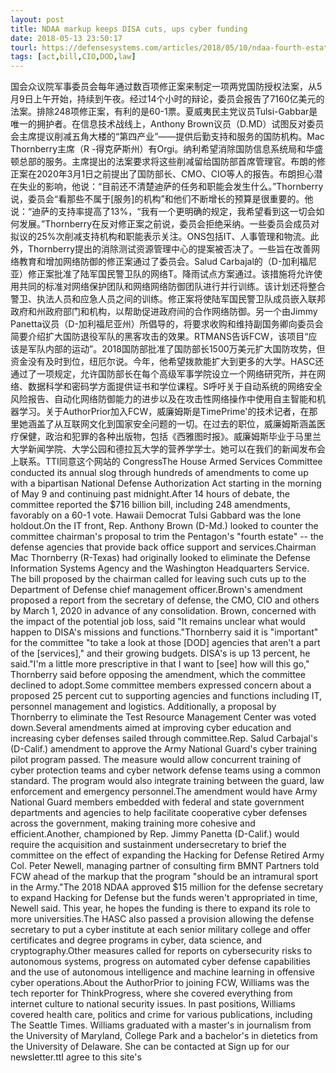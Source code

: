 ```yaml
---
layout: post
title: NDAA markup keeps DISA cuts, ups cyber funding
date: 2018-05-13 23:50:17
tourl: https://defensesystems.com/articles/2018/05/10/ndaa-fourth-estate-cyber.aspx
tags: [act,bill,CIO,DOD,law]
---
```

国会众议院军事委员会每年通过数百项修正案来制定一项两党国防授权法案，从5月9日上午开始，持续到午夜。经过14个小时的辩论，委员会报告了7160亿美元的法案。排除248项修正案，有利的是60-1票。夏威夷民主党议员Tulsi-Gabbar是唯一的拥护者。在信息技术战线上，Anthony Brown议员（D.MD）试图反对委员会主席提议削减五角大楼的“第四产业”——提供后勤支持和服务的国防机构。Mac Thornberry主席（R -得克萨斯州）有Orgi。纳利希望消除国防信息系统局和华盛顿总部的服务。主席提出的法案要求将这些削减留给国防部首席管理官。布朗的修正案在2020年3月1日之前提出了国防部长、CMO、CIO等人的报告。布朗担心潜在失业的影响，他说：“目前还不清楚迪萨的任务和职能会发生什么。”Thornberry说，委员会“看那些不属于[服务]的机构”和他们不断增长的预算是很重要的。他说：“迪萨的支持率提高了13%，“我有一个更明确的规定，我希望看到这一切会如何发展。”Thornberry在反对修正案之前说，委员会拒绝采纳。一些委员会成员对拟议的25%次削减支持机构和职能表示关注。ONS包括IT、人事管理和物流。此外，Thornberry提出的消除测试资源管理中心的提案被否决了。一些旨在改善网络教育和增加网络防御的修正案通过了委员会。Salud Carbajal的（D-加利福尼亚）修正案批准了陆军国民警卫队的网络T。降雨试点方案通过。该措施将允许使用共同的标准对网络保护团队和网络网络防御团队进行并行训练。该计划还将整合警卫、执法人员和应急人员之间的训练。修正案将使陆军国民警卫队成员嵌入联邦政府和州政府部门和机构，以帮助促进政府间的合作网络防御。另一个由Jimmy Panetta议员（D-加利福尼亚州）所倡导的，将要求收购和维持副国务卿向委员会简要介绍扩大国防退役军队的黑客攻击的效果。RTMANS告诉FCW，该项目“应该是军队内部的运动”。2018国防部批准了国防部长1500万美元扩大国防攻势，但资金没有及时到位，纽厄尔说。今年，他希望拨款能扩大到更多的大学。HASC还通过了一项规定，允许国防部长在每个高级军事学院设立一个网络研究所，并在网络、数据科学和密码学方面提供证书和学位课程。S呼吁关于自动系统的网络安全风险报告、自动化网络防御能力的进步以及在攻击性网络操作中使用自主智能和机器学习。关于AuthorPrior加入FCW，威廉姆斯是TimePrime'的技术记者，在那里她涵盖了从互联网文化到国家安全问题的一切。在过去的职位，威廉姆斯涵盖医疗保健，政治和犯罪的各种出版物，包括《西雅图时报》。威廉姆斯毕业于马里兰大学新闻学院、大学公园和德拉瓦大学的营养学学士。她可以在我们的新闻发布会上联系。TTI同意这个网站的
CongressThe House Armed Services Committee conducted its annual slog through hundreds of amendments to come up with a bipartisan National Defense Authorization Act starting in the morning of May 9 and continuing past midnight.After 14 hours of debate, the committee reported the $716 billion bill, including 248 amendments, favorably on a 60-1 vote. Hawaii Democrat Tulsi Gabbard was the lone holdout.On the IT front, Rep. Anthony Brown (D-Md.) looked to counter the committee chairman's proposal to trim the Pentagon's "fourth estate" -- the defense agencies that provide back office support and services.Chairman Mac Thornberry (R-Texas) had originally looked to eliminate the Defense Information Systems Agency and the Washington Headquarters Service. The bill proposed by the chairman called for leaving such cuts up to the Department of Defense chief management officer.Brown's amendment proposed a report from the secretary of defense, the CMO, CIO and others by March 1, 2020 in advance of any consolidation. Brown, concerned with the impact of the potential job loss, said "It remains unclear what would happen to DISA's missions and functions."Thornberry said it is "important" for the committee "to take a look at those [DOD] agencies that aren't a part of the [services]," and their growing budgets. DISA's is up 13 percent, he said."I'm a little more prescriptive in that I want to [see] how will this go," Thornberry said before opposing the amendment, which the committee declined to adopt.Some committee members expressed concern about a proposed 25 percent cut to supporting agencies and functions including IT, personnel management and logistics. Additionally, a proposal by Thornberry to eliminate the Test Resource Management Center was voted down.Several amendments aimed at improving cyber education and increasing cyber defenses sailed through committee.Rep. Salud Carbajal's (D-Calif.) amendment to approve the Army National Guard's cyber training pilot program passed. The measure would allow concurrent training of cyber protection teams and cyber network defense teams using a common standard. The program would also integrate training between the guard, law enforcement and emergency personnel.The amendment would have Army National Guard members embedded with federal and state government departments and agencies to help facilitate cooperative cyber defenses across the government, making training more cohesive and efficient.Another, championed by Rep. Jimmy Panetta (D-Calif.) would require the acquisition and sustainment undersecretary to brief the committee on the effect of expanding the Hacking for Defense Retired Army Col. Peter Newell, managing partner of consulting firm BMNT Partners told FCW ahead of the markup that the program "should be an intramural sport in the Army."The 2018 NDAA approved $15 million for the defense secretary to expand Hacking for Defense but the funds weren't appropriated in time, Newell said. This year, he hopes the funding is there to expand its role to more universities.The HASC also passed a provision allowing the defense secretary to put a cyber institute at each senior military college and offer certificates and degree programs in cyber, data science, and cryptography.Other measures called for reports on cybersecurity risks to autonomous systems, progress on automated cyber defense capabilities and the use of autonomous intelligence and machine learning in offensive cyber operations.About the AuthorPrior to joining FCW, Williams was the tech reporter for ThinkProgress, where she covered everything from internet culture to national security issues. In past positions, Williams covered health care, politics and crime for various publications, including The Seattle Times. Williams graduated with a master's in journalism from the University of Maryland, College Park and a bachelor's in dietetics from the University of Delaware. She can be contacted at Sign up for our newsletter.ttI agree to this site's 